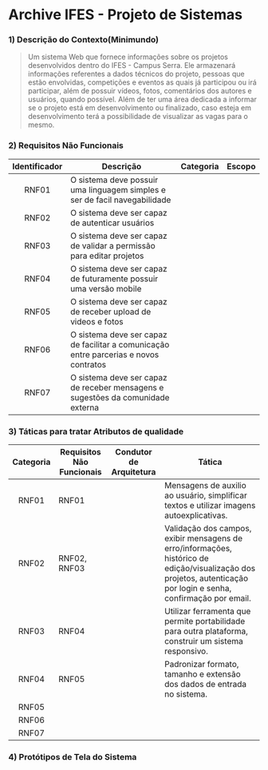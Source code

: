 # Archive IFES - Projeto de Sistemas

### 1) Descrição do Contexto(Minimundo)
> Um sistema Web que fornece informações sobre os projetos desenvolvidos dentro do IFES - Campus Serra. Ele armazenará informações referentes a dados técnicos do projeto, pessoas que estão envolvidas, competições e eventos as quais já participou ou irá participar, além de possuir vídeos, fotos, comentários dos autores e usuários,  quando possível. Além de ter uma área dedicada a informar se o projeto está em desenvolvimento ou finalizado, caso esteja em desenvolvimento terá a possibilidade de visualizar as vagas para o mesmo.

### 2) Requisitos Não Funcionais

Identificador | Descrição | Categoria | Escopo 
:---------: | ---------- | --------- | --------- |
RNF01 |O sistema deve possuir uma linguagem simples e ser de facil navegabilidade                |           |           |
RNF02 |O sistema deve ser capaz de autenticar usuários                                           |           |           |
RNF03 |O sistema deve ser capaz de validar a permissão para editar projetos                      |           |           |
RNF04 |O sistema deve ser capaz de futuramente possuir uma versão mobile                         |           |           |
RNF05 |O sistema deve ser capaz de receber upload de videos e fotos                              |           |           |
RNF06 |O sistema deve ser capaz de facilitar a comunicação entre parcerias e novos contratos     |           |           | 
RNF07 |O sistema deve ser capaz de receber mensagens e sugestões da comunidade externa           |           |           |


### 3) Táticas para tratar Atributos de qualidade

Categoria | Requisitos Não Funcionais | Condutor de Arquitetura | Tática  
:---------: | ---------- | --------- | --------- |
RNF01 |   RNF01      |           |Mensagens de auxilio ao usuário, simplificar textos e utilizar imagens autoexplicativas.             |
RNF02 | RNF02, RNF03  |           |Validação dos campos, exibir mensagens de erro/informações, histórico de edição/visualização dos projetos, autenticação por login e senha, confirmação por email.          |
RNF03 |    RNF04      |           |Utilizar ferramenta que permite portabilidade para outra plataforma, construir um sistema responsivo.           |
RNF04 |    RNF05      |           |Padronizar formato, tamanho e extensão dos dados de entrada no sistema.           |
RNF05 |              |           |           |
RNF06 |              |           |           | 
RNF07 |              |           |           |


          
### 4) Protótipos de Tela do Sistema

